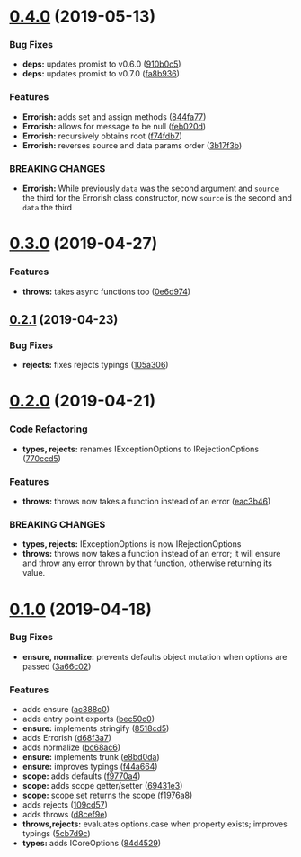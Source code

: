 # [0.4.0](https://github.com/rafamel/errorish/compare/v0.3.0...v0.4.0) (2019-05-13)


### Bug Fixes

* **deps:** updates promist to v0.6.0 ([910b0c5](https://github.com/rafamel/errorish/commit/910b0c5))
* **deps:** updates promist to v0.7.0 ([fa8b936](https://github.com/rafamel/errorish/commit/fa8b936))


### Features

* **Errorish:** adds set and assign methods ([844fa77](https://github.com/rafamel/errorish/commit/844fa77))
* **Errorish:** allows for message to be null ([feb020d](https://github.com/rafamel/errorish/commit/feb020d))
* **Errorish:** recursively obtains root ([f74fdb7](https://github.com/rafamel/errorish/commit/f74fdb7))
* **Errorish:** reverses source and data params order ([3b17f3b](https://github.com/rafamel/errorish/commit/3b17f3b))


### BREAKING CHANGES

* **Errorish:** While previously `data` was the second argument and `source` the third for the
Errorish class constructor, now `source` is the second and `data` the third



# [0.3.0](https://github.com/rafamel/errorish/compare/v0.2.1...v0.3.0) (2019-04-27)


### Features

* **throws:** takes async functions too ([0e6d974](https://github.com/rafamel/errorish/commit/0e6d974))



## [0.2.1](https://github.com/rafamel/errorish/compare/v0.2.0...v0.2.1) (2019-04-23)


### Bug Fixes

* **rejects:** fixes rejects typings ([105a306](https://github.com/rafamel/errorish/commit/105a306))



# [0.2.0](https://github.com/rafamel/errorish/compare/v0.1.0...v0.2.0) (2019-04-21)


### Code Refactoring

* **types, rejects:** renames IExceptionOptions to IRejectionOptions ([770ccd5](https://github.com/rafamel/errorish/commit/770ccd5))


### Features

* **throws:** throws now takes a function instead of an error ([eac3b46](https://github.com/rafamel/errorish/commit/eac3b46))


### BREAKING CHANGES

* **types, rejects:** IExceptionOptions is now IRejectionOptions
* **throws:** throws now takes a function instead of an error; it will ensure and throw any error
thrown by that function, otherwise returning its value.



# [0.1.0](https://github.com/rafamel/errorish/compare/d68f3a7...v0.1.0) (2019-04-18)


### Bug Fixes

* **ensure, normalize:** prevents defaults object mutation when options are passed ([3a66c02](https://github.com/rafamel/errorish/commit/3a66c02))


### Features

* adds ensure ([ac388c0](https://github.com/rafamel/errorish/commit/ac388c0))
* adds entry point exports ([bec50c0](https://github.com/rafamel/errorish/commit/bec50c0))
* **ensure:** implements stringify ([8518cd5](https://github.com/rafamel/errorish/commit/8518cd5))
* adds Errorish ([d68f3a7](https://github.com/rafamel/errorish/commit/d68f3a7))
* adds normalize ([bc68ac6](https://github.com/rafamel/errorish/commit/bc68ac6))
* **ensure:** implements trunk ([e8bd0da](https://github.com/rafamel/errorish/commit/e8bd0da))
* **ensure:** improves typings ([f44a664](https://github.com/rafamel/errorish/commit/f44a664))
* **scope:** adds defaults ([f9770a4](https://github.com/rafamel/errorish/commit/f9770a4))
* **scope:** adds scope getter/setter ([69431e3](https://github.com/rafamel/errorish/commit/69431e3))
* **scope:** scope.set returns the scope ([f1976a8](https://github.com/rafamel/errorish/commit/f1976a8))
* adds rejects ([109cd57](https://github.com/rafamel/errorish/commit/109cd57))
* adds throws ([d8cef9e](https://github.com/rafamel/errorish/commit/d8cef9e))
* **throws,rejects:** evaluates options.case when property exists; improves typings ([5cb7d9c](https://github.com/rafamel/errorish/commit/5cb7d9c))
* **types:** adds ICoreOptions ([84d4529](https://github.com/rafamel/errorish/commit/84d4529))



